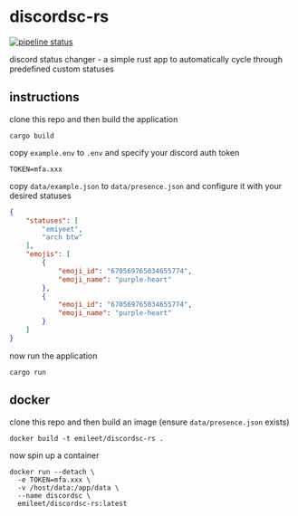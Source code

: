 # discordsc-rs
[![pipeline status](https://git.plsnobully.me/emileet/discordsc-rs/badges/master/pipeline.svg)](https://git.plsnobully.me/emileet/discordsc-rs/-/commits/master)

discord status changer - a simple rust app to automatically cycle through predefined custom statuses

## instructions

clone this repo and then build the application

```shell
cargo build
```

copy `example.env` to `.env` and specify your discord auth token
```shell
TOKEN=mfa.xxx
```

copy `data/example.json` to `data/presence.json` and configure it with your desired statuses
```json
{
    "statuses": [
        "emiyeet",
        "arch btw"
    ],
    "emojis": [
        {
            "emoji_id": "670569765034655774",
            "emoji_name": "purple-heart"
        },
        {
            "emoji_id": "670569765034655774",
            "emoji_name": "purple-heart"
        }
    ]
}
```

now run the application
```shell
cargo run
```

## docker

clone this repo and then build an image (ensure `data/presence.json` exists)

```shell
docker build -t emileet/discordsc-rs .
```

now spin up a container
```shell
docker run --detach \
  -e TOKEN=mfa.xxx \
  -v /host/data:/app/data \
  --name discordsc \
  emileet/discordsc-rs:latest
```
